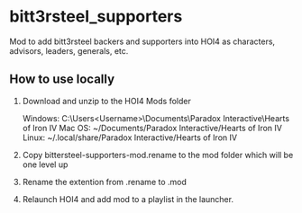# bitt3rsteel_supporters
Mod to add bitt3rsteel backers and supporters into HOI4 as characters, advisors, leaders, generals, etc. 




## How to use locally

1) Download and unzip to the HOI4 Mods folder

    Windows: C:\Users\<Username>\Documents\Paradox Interactive\Hearts of Iron IV
    Mac OS: ~/Documents/Paradox Interactive/Hearts of Iron IV
    Linux: ~/.local/share/Paradox Interactive/Hearts of Iron IV

2) Copy bittersteel-supporters-mod.rename to the mod folder which will be one level up

3) Rename the extention from .rename to .mod

4) Relaunch HOI4 and add mod to a playlist in the launcher.
